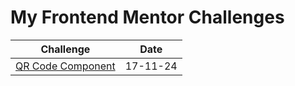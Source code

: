 # My Frontend Mentor Challenges

| Challenge                                                                                          | Date     |
| -------------------------------------------------------------------------------------------------- | -------- |
| [QR Code Component](https://www.frontendmentor.io/solutions/qr-code-component-by-haris-sqi31FRaeC) | 17-11-24 |
